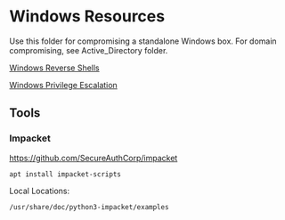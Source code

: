 # Windows Resources 
Use this folder for compromising a standalone Windows box. For domain compromising, see Active_Directory folder.   

[Windows Reverse Shells](https://github.com/Scr1ptK1ddie/OSCPprep/blob/main/Windows/Windows_Reverse_Shells.md)  

[Windows Privilege Escalation](https://github.com/Scr1ptK1ddie/OSCPprep/blob/main/Windows/Windows_Priv_Esc.md) 


## Tools
### Impacket 
https://github.com/SecureAuthCorp/impacket

    apt install impacket-scripts

Local Locations:

    /usr/share/doc/python3-impacket/examples
